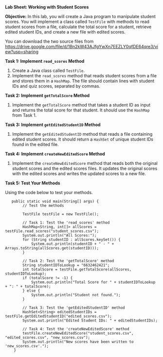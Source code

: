 **Lab Sheet: Working with Student Scores**

**Objective:** In this lab, you will create a Java program to manipulate student scores. You will implement a class called `TestFile` with methods to read student scores from a file, calculate the total score for a student, retrieve edited student IDs, and create a new file with edited scores.

You can download the two source files from https://drive.google.com/file/d/1Bn2kW43AJfgYwXn7EEZLY0qfDE64qre3/view?usp=sharing


**Task 1: Implement `read_scores` Method**

1. Create a Java class called `TestFile`.
2. Implement the `read_scores` method that reads student scores from a file and stores them in a `HashMap`. The file should contain lines with student IDs and quiz scores, separated by commas.

**Task 2: Implement `getTotalScore` Method**

1. Implement the `getTotalScore` method that takes a student ID as input and returns the total score for that student. It should use the `HashMap` from Task 1.

**Task 3: Implement `getEditedStudentID` Method**

1. Implement the `getEditedStudentID` method that reads a file containing edited student scores. It should return a `HashSet` of unique student IDs found in the edited file.

**Task 4: Implement `createNewEditedScore` Method**

1. Implement the `createNewEditedScore` method that reads both the original student scores and the edited scores files. It updates the original scores with the edited scores and writes the updated scores to a new file.

**Task 5: Test Your Methods**

Using the code below to test your methods.

```
   public static void main(String[] args) {
        // Test the methods

        TestFile testFile = new TestFile();

        // Task 1: Test the 'read_scores' method
        HashMap<String, int[]> allScores = testFile.read_scores("student_scores.csv");
        System.out.println("All Scores:");
        for (String studentID : allScores.keySet()) {
            System.out.println(studentID + " - " + Arrays.toString(allScores.get(studentID)));
        }

        // Task 2: Test the 'getTotalScore' method
        String studentIDToLookup = "6632462421";
        int totalScore = testFile.getTotalScore(allScores, studentIDToLookup);
        if (totalScore != -1) {
            System.out.println("Total Score for " + studentIDToLookup + ": " + totalScore);
        } else {
            System.out.println("Student not found.");
        }

        // Task 3: Test the 'getEditedStudentID' method
        HashSet<String> editedStudentIDs = testFile.getEditedStudentID("edited_scores.csv");
        System.out.println("Edited Student IDs: " + editedStudentIDs);

        // Task 4: Test the 'createNewEditedScore' method
        testFile.createNewEditedScore("student_scores.csv", "edited_scores.csv", "new_scores.csv");
        System.out.println("New scores have been written to 'new_scores.csv'.");
    }
```